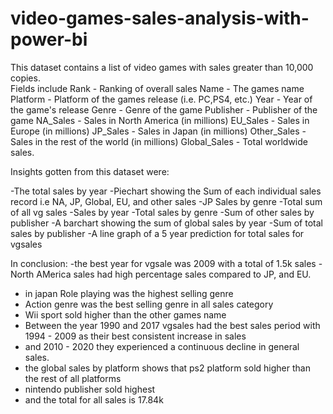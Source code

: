 # video-games-sales-analysis-with-power-bi
This dataset contains a list of video games with sales greater than 10,000 copies.  
Fields include  Rank - Ranking of overall sales  Name - The games name  Platform - Platform of the games release (i.e. PC,PS4, etc.)  Year - Year of the game's release  Genre - Genre of the game  Publisher - Publisher of the game  NA_Sales - Sales in North America (in millions)  EU_Sales - Sales in Europe (in millions)  JP_Sales - Sales in Japan (in millions)  Other_Sales - Sales in the rest of the world (in millions)  Global_Sales - Total worldwide sales.

Insights gotten from this dataset were:

-The total sales by year
-Piechart showing the Sum of each individual sales record i.e NA, JP, Global, EU, and other sales
-JP Sales by genre
-Total sum of all vg sales
-Sales  by year
-Total sales by genre
-Sum of other sales by publisher
-A barchart showing the sum of global sales by year
-Sum of total sales by publisher
-A line graph of a 5 year prediction for total sales for vgsales

In conclusion:
-the best year for vgsale was 2009 with a total of 1.5k sales
-North AMerica sales had high percentage sales compared to JP, and EU.
- in japan Role playing was the highest selling genre
- Action genre was the best selling genre in all sales category
- Wii sport sold higher than the other games name
- Between the year 1990 and 2017 vgsales had the best sales period with 1994 - 2009 as their best consistent increase in sales
-  and 2010 - 2020 they experienced a continuous decline in general sales.
-  the global sales by platform shows that ps2 platform sold higher than the rest of all platforms
-  nintendo publisher sold highest 
-  and the total for all sales is 17.84k 
